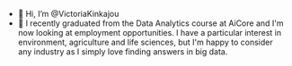 - 👋 Hi, I’m @VictoriaKinkajou
- 🌱 I recently graduated from the Data Analytics course at AiCore and I'm now looking at employment opportunities. I have a particular interest in environment, agriculture and life sciences, but I'm happy to consider any industry as I simply love finding answers in big data.

<!---
VictoriaKinkajou/VictoriaKinkajou is a ✨ special ✨ repository because its `README.md` (this file) appears on your GitHub profile.
You can click the Preview link to take a look at your changes.
--->
